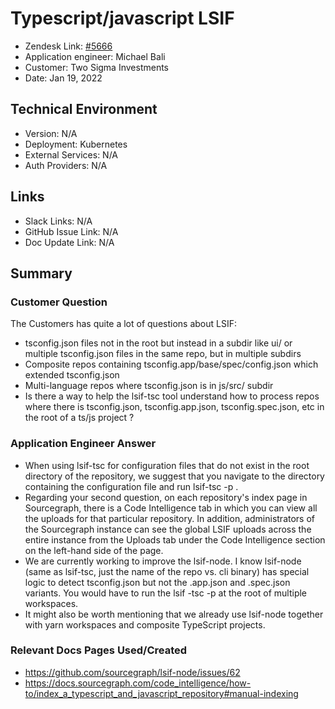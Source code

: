 
# Typescript/javascript LSIF <!-- Ticket Title  Hint: include keywords to make it searchable -->

- Zendesk Link: [#5666](https://sourcegraph.zendesk.com/agent/tickets/5666)
- Application engineer: Michael Bali
- Customer: Two Sigma Investments <!-- Redact if this contains personally identifying information -->
- Date: Jan 19, 2022

<!-- Data populated from integration, speak to Ben Gordon or Michael Bali if not working -->
<!-- During Internal team trial, fill missing data manually (we are waiting for all data to sync) -->

## Technical Environment
- Version: ​N/A 
- Deployment: Kubernetes
- External Services: N/A
- Auth Providers: N/A


## Links
<!-- Data for application engineer manual entry -->
- Slack Links: N/A
- GitHub Issue Link: N/A
- Doc Update Link: N/A

## Summary
### Customer Question
The Customers has quite a lot of questions about LSIF:
-  tsconfig.json files not in the root but instead in a subdir like ui/ or multiple tsconfig.json files in the same repo, but in multiple subdirs
- Composite repos containing tsconfig.app/base/spec/config.json which extended tsconfig.json
- Multi-language repos where tsconfig.json is in js/src/ subdir
- Is there a way to help the lsif-tsc tool understand how to process repos where there is tsconfig.json, tsconfig.app.json, tsconfig.spec.json, etc in the root of a ts/js project ?

### Application Engineer Answer
- When using lsif-tsc for configuration files that do not exist in the root directory of the repository, we suggest that you navigate to the directory containing the configuration file and run lsif-tsc -p . 
- Regarding your second question, on each repository's index page in Sourcegraph, there is a Code Intelligence tab in which you can view all the uploads for that particular repository. In addition, administrators of the Sourcegraph instance can see the global LSIF uploads across the entire instance from the Uploads tab under the Code Intelligence section on the left-hand side of the page. 
- We are currently working to improve the lsif-node. I know lsif-node (same as lsif-tsc, just the name of the repo vs. cli binary) has special logic to detect tsconfig.json but not the .app.json and .spec.json variants. You would have to run the lsif -tsc -p at the root of multiple workspaces.
- It might also be worth mentioning that we already use lsif-node together with yarn workspaces and composite TypeScript projects.

### Relevant Docs Pages Used/Created
- https://github.com/sourcegraph/lsif-node/issues/62
- https://docs.sourcegraph.com/code_intelligence/how-to/index_a_typescript_and_javascript_repository#manual-indexing

<!-- Once complete, upload a copy to https://github.com/sourcegraph/support-tools-internal/tree/main/resolved-tickets as a .md file -->
<!-- Name the file 5666.md -->
